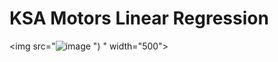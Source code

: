 # KSA Motors Linear Regression

<img src="![image](https://user-images.githubusercontent.com/93085248/143813710-5cb66cf6-03a2-42f5-b497-a52f77fa998a.png)
")
" width="500">
